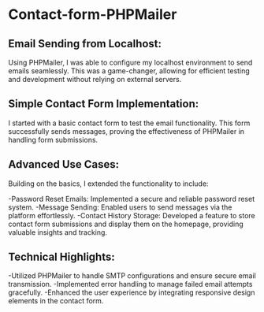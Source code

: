 # Contact-form-PHPMailer

## Email Sending from Localhost:
Using PHPMailer, I was able to configure my localhost environment to send emails seamlessly. This was a game-changer, allowing for efficient testing and development without relying on external servers.

## Simple Contact Form Implementation:
I started with a basic contact form to test the email functionality. This form successfully sends messages, proving the effectiveness of PHPMailer in handling form submissions.

## Advanced Use Cases:
 Building on the basics, I extended the functionality to include:

-Password Reset Emails: Implemented a secure and reliable password reset system.
-Message Sending: Enabled users to send messages via the platform effortlessly.
-Contact History Storage: Developed a feature to store contact form submissions and display them on the homepage, providing valuable insights and tracking.
## Technical Highlights:

-Utilized PHPMailer to handle SMTP configurations and ensure secure email transmission.
-Implemented error handling to manage failed email attempts gracefully.
-Enhanced the user experience by integrating responsive design elements in the contact form.
